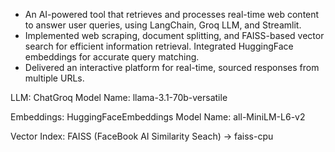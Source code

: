 * An AI-powered tool that retrieves and processes real-time web content to answer user queries,
using LangChain, Groq LLM, and Streamlit.
* Implemented web scraping, document splitting, and FAISS-based vector search for efficient
information retrieval. Integrated HuggingFace embeddings for accurate query matching. 
* Delivered an interactive platform for real-time, sourced responses from multiple URLs.

LLM: ChatGroq
Model Name: llama-3.1-70b-versatile

Embeddings: HuggingFaceEmbeddings
Model Name: all-MiniLM-L6-v2

Vector Index: FAISS (FaceBook AI Similarity Seach)
-> faiss-cpu
